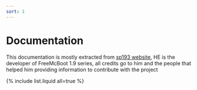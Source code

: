 ```yaml
---
sort: 1
---
```


# Documentation
<!---
```
{% raw %}{% include list.liquid all=true %}{% endraw %}
``` --->

This documentation is mostly extracted from [sp193 website](https://sites.google.com/view/ysai187/home?authuser=0), HE is the developer of FreeMcBoot 1.9 series, all credits go to him and the people that helped him providing information to contribute with the project

{% include list.liquid all=true %}
